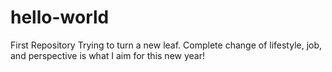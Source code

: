 # hello-world
First Repository
Trying to turn a new leaf. Complete change of lifestyle, job, and perspective is what I aim for this new year! 
